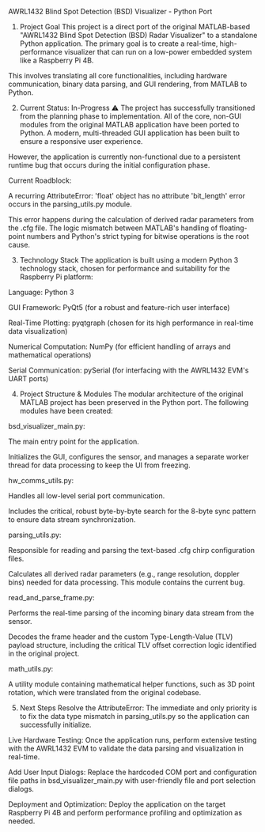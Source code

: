 AWRL1432 Blind Spot Detection (BSD) Visualizer - Python Port
1. Project Goal
This project is a direct port of the original MATLAB-based "AWRL1432 Blind Spot Detection (BSD) Radar Visualizer" to a standalone Python application. The primary goal is to create a real-time, high-performance visualizer that can run on a low-power embedded system like a Raspberry Pi 4B.

This involves translating all core functionalities, including hardware communication, binary data parsing, and GUI rendering, from MATLAB to Python.

2. Current Status: In-Progress ⚠️
The project has successfully transitioned from the planning phase to implementation. All of the core, non-GUI modules from the original MATLAB application have been ported to Python. A modern, multi-threaded GUI application has been built to ensure a responsive user experience.

However, the application is currently non-functional due to a persistent runtime bug that occurs during the initial configuration phase.

Current Roadblock:

A recurring AttributeError: 'float' object has no attribute 'bit_length' error occurs in the parsing_utils.py module.

This error happens during the calculation of derived radar parameters from the .cfg file. The logic mismatch between MATLAB's handling of floating-point numbers and Python's strict typing for bitwise operations is the root cause.

3. Technology Stack
The application is built using a modern Python 3 technology stack, chosen for performance and suitability for the Raspberry Pi platform:

Language: Python 3

GUI Framework: PyQt5 (for a robust and feature-rich user interface)

Real-Time Plotting: pyqtgraph (chosen for its high performance in real-time data visualization)

Numerical Computation: NumPy (for efficient handling of arrays and mathematical operations)

Serial Communication: pySerial (for interfacing with the AWRL1432 EVM's UART ports)

4. Project Structure & Modules
The modular architecture of the original MATLAB project has been preserved in the Python port. The following modules have been created:

bsd_visualizer_main.py:

The main entry point for the application.

Initializes the GUI, configures the sensor, and manages a separate worker thread for data processing to keep the UI from freezing.

hw_comms_utils.py:

Handles all low-level serial port communication.

Includes the critical, robust byte-by-byte search for the 8-byte sync pattern to ensure data stream synchronization.

parsing_utils.py:

Responsible for reading and parsing the text-based .cfg chirp configuration files.

Calculates all derived radar parameters (e.g., range resolution, doppler bins) needed for data processing. This module contains the current bug.

read_and_parse_frame.py:

Performs the real-time parsing of the incoming binary data stream from the sensor.

Decodes the frame header and the custom Type-Length-Value (TLV) payload structure, including the critical TLV offset correction logic identified in the original project.

math_utils.py:

A utility module containing mathematical helper functions, such as 3D point rotation, which were translated from the original codebase.

5. Next Steps
Resolve the AttributeError: The immediate and only priority is to fix the data type mismatch in parsing_utils.py so the application can successfully initialize.

Live Hardware Testing: Once the application runs, perform extensive testing with the AWRL1432 EVM to validate the data parsing and visualization in real-time.

Add User Input Dialogs: Replace the hardcoded COM port and configuration file paths in bsd_visualizer_main.py with user-friendly file and port selection dialogs.

Deployment and Optimization: Deploy the application on the target Raspberry Pi 4B and perform performance profiling and optimization as needed.
